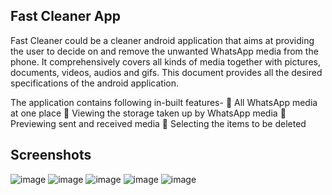 ## Fast Cleaner App

Fast Cleaner could be a cleaner android application that aims at providing the user to decide on and remove the unwanted WhatsApp media from the phone. It comprehensively covers all kinds of media together with pictures, documents, videos, audios and gifs. This document provides all the desired specifications of the android application.

The application contains following in-built features-
	All WhatsApp media at one place
	Viewing the storage taken up by WhatsApp media
	Previewing sent and received media
	Selecting the items to be deleted


## Screenshots

![image](https://user-images.githubusercontent.com/71590973/119443276-f6265600-bd46-11eb-9bca-909c8e155ea1.png)
![image](https://user-images.githubusercontent.com/71590973/119443279-f9214680-bd46-11eb-9c8f-0efe93b57c80.png)
![image](https://user-images.githubusercontent.com/71590973/119443285-faeb0a00-bd46-11eb-8239-68df9b51065f.png)
![image](https://user-images.githubusercontent.com/71590973/119443291-fde5fa80-bd46-11eb-90ee-38ff257c4604.png)
![image](https://user-images.githubusercontent.com/71590973/119443294-00485480-bd47-11eb-8593-49fad1f730b8.png)


